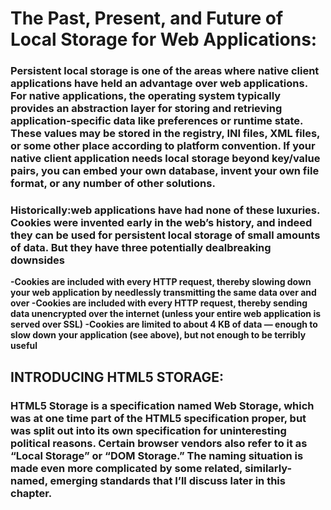 # The Past, Present, and Future of Local Storage for Web Applications:
### **Persistent local storage** is one of the areas where native client applications have held an advantage over web applications. For native applications, the operating system typically provides an abstraction layer for storing and retrieving application-specific data like preferences or runtime state. These values may be stored in the registry, INI files, XML files, or some other place according to platform convention. If your native client application needs local storage beyond key/value pairs, you can embed your own database, invent your own file format, or any number of other solutions.

### Historically:web applications have had none of these luxuries. Cookies were invented early in the web’s history, and indeed they can be used for persistent local storage of small amounts of data. But they have three potentially dealbreaking downsides

**-Cookies are included with every HTTP request, thereby slowing down your web application by needlessly transmitting the same data over and over
  -Cookies are included with every HTTP request, thereby sending data unencrypted over the internet (unless your entire web application is served over SSL)
  -Cookies are limited to about 4 KB of data — enough to slow down your application (see above), but not enough to be terribly useful**
  
  
 ## INTRODUCING HTML5 STORAGE:
 ### **HTML5 Storage** is a specification named Web Storage, which was at one time part of the HTML5 specification proper, but was split out into its own specification for uninteresting political reasons. Certain browser vendors also refer to it as “Local Storage” or “DOM Storage.” The naming situation is made even more complicated by some related, similarly-named, emerging standards that I’ll discuss later in this chapter.
